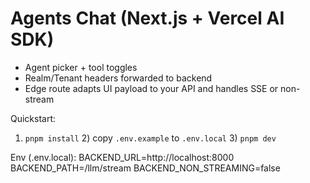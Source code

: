 # Agents Chat (Next.js + Vercel AI SDK)

- Agent picker + tool toggles
- Realm/Tenant headers forwarded to backend
- Edge route adapts UI payload to your API and handles SSE or non-stream

Quickstart:
1) `pnpm install`  2) copy `.env.example` to `.env.local`  3) `pnpm dev`

Env (.env.local):
BACKEND_URL=http://localhost:8000
BACKEND_PATH=/llm/stream
BACKEND_NON_STREAMING=false

